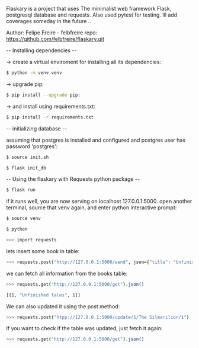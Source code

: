 Flaskary is a project that uses The minimalist web framework Flask, postgresql database and requests. Also
used pytest for testing. Ill add coverages someday in the future ..

Author: Felipe Freire - felbfreire 
repo: https://github.com/felbfreire/flaskary.git


-- Installing dependencies --

-> create a virtual enviroment for installing all its dependencies:
```bash
$ python -m venv venv
```
-> upgrade pip:

```bash
$ pip install --upgrade pip:
```
-> and install using requirements.txt:
```bash
$ pip install -r requirements.txt
```
-- initializing database --

 assuming that postgres is installed and configured and postgres user has password 'postgres':
```bash
$ source init.sh

$ flask init_db
```
-- Using the flaskary with Requests python package --
 ```bash
$ flask run
```

 if it runs well, you are now serving on localhost 127.0.0.1:5000.
 open another terminal, source that venv again, and enter python interactive prompt:
```bash
$ source venv

$ python
```
```bash
>>> import requests
```
 lets insert some book in table:
```bash
>>> requests.post("http://127.0.0.1:5000/send", json={"title": "Unfinished tales", "author_id": 1})
```
 we can fetch all information from the books table:
```bash
>>> requests.get("http://127.0.0.1:5000/get").json()

[[1, "Unfinished tales", 1]]
```
 We can also updated it using the post method:
```bash
>>> requests.post("htpp://127.0.0.1:5000/update/1/The Silmarilion/1")
```
 If you want to check if the table was updated, just fetch it again:
 ```bash
>>> requests.get("http://127.0.0.1:5000/get").json()
```
